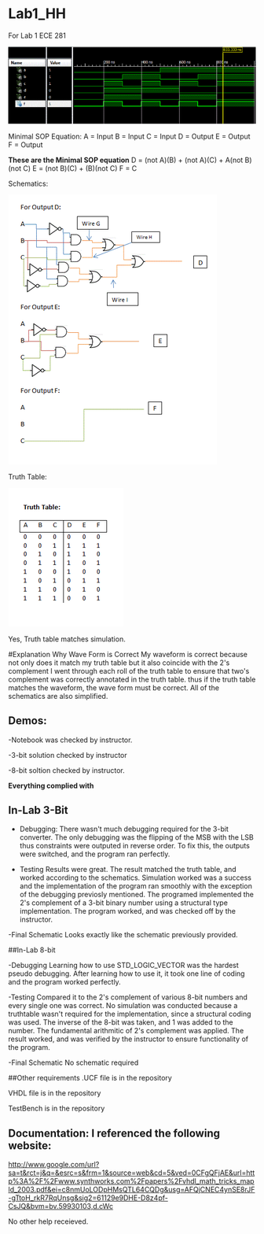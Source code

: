 Lab1_HH
=======

For Lab 1 ECE 281


![alt text](https://github.com/vipersfly23/Lab1_HH/blob/master/Sim_Screen_Shot.GIF?raw=true "simulation result")

Minimal SOP Equation:
A = Input
B = Input
C = Input
D = Output
E = Output
F = Output


 **These are the Minimal SOP equation**
D = (not A)(B) + (not A)(C) + A(not B)(not C)
E = (not B)(C) + (B)(not C)
F = C






Schematics:

![alt text](https://github.com/vipersfly23/Lab1_HH/blob/master/Schematic.GIF?raw=true "Schematic")


Truth Table:

![alt text](https://github.com/vipersfly23/Lab1_HH/blob/master/Truth_table.GIF?raw=true "Truth Table")


Yes, Truth table matches simulation.


#Explanation Why Wave Form is Correct
My waveform is correct because not only does it match my truth table but it also coincide with the 2's complement
I went through each roll of the truth table to ensure that two's complement was correctly annotated in the truth table. thus if the truth table matches the waveform, the wave form must be correct. All of the schematics are also simplified.

## Demos:

-Notebook was checked by instructor.

-3-bit solution checked by instructor

-8-bit soltion checked by instructor.

**Everything complied with**

## In-Lab 3-Bit
- Debugging:
  There wasn't much debugging required for the 3-bit converter. The only debugging was the flipping of the MSB with the LSB thus constraints were outputed in reverse order. To fix this, the outputs were switched, and the program ran perfectly.

- Testing
  Results were great. The result matched the truth table, and worked according to the schematics. Simulation worked was a success and the implementation of the program ran smoothly with the exception of the debugging previosly mentioned. The programed implemented the 2's complement of a 3-bit binary number using a structural type implementation. The program worked, and was checked off by the instructor.

-Final Schematic 
  Looks exactly like the schematic previously provided.
  
##In-Lab 8-bit

-Debugging
  Learning how to use STD_LOGIC_VECTOR was the hardest pseudo debugging. After learning how to use it, it took one line of coding and the program worked perfectly.
  
-Testing
  Compared it to the 2's complement of various 8-bit numbers and every single one was correct. No simulation was conducted because a truthtable wasn't required for the implementation, since a structural coding was used. The inverse of the 8-bit was taken, and 1 was added to the number. The fundamental arithmitic of 2's complement was applied. The result worked, and was verified by the instructor to ensure functionality of the program.
  
-Final Schematic
  No schematic required
  
##Other requirements 
.UCF file is in the repository

VHDL file is in the repository

TestBench is in the repository



## Documentation: I referenced the following website: 

http://www.google.com/url?sa=t&rct=j&q=&esrc=s&frm=1&source=web&cd=5&ved=0CFgQFjAE&url=http%3A%2F%2Fwww.synthworks.com%2Fpapers%2Fvhdl_math_tricks_mapld_2003.pdf&ei=c8nmUoLODpHMsQTL64CQDg&usg=AFQjCNEC4ynSE8rJF-gTtoH_rkR7RqUnsg&sig2=61129e9DHE-D8z4pf-CsJQ&bvm=bv.59930103,d.cWc

No other help receieved.




